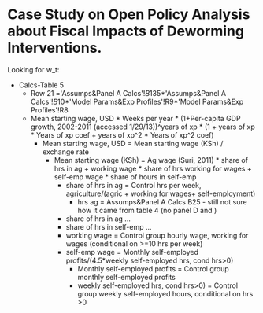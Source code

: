 # Case Study on Open Policy Analysis about Fiscal Impacts of Deworming Interventions.


Looking for w_t:
- Calcs-Table 5
  - Row 21 ='Assumps&Panel A Calcs'!$B$135*'Assumps&Panel A Calcs'!$B$10*'Model Params&Exp Profiles'!R9*'Model Params&Exp Profiles'!R8
  - Mean starting wage, USD * Weeks per year * (1+Per-capita GDP growth, 2002-2011 (accessed 1/29/13))^years of xp * (1 + years of xp * Years of xp coef + years of xp^2 * Years of xp^2 coef)
    - Mean starting wage, USD = Mean starting wage (KSh) / exchange rate
      - Mean starting wage (KSh) = Ag wage (Suri, 2011) * share of hrs in ag + working wage * share of hrs working for wages + self-emp wage * share of hours in self-emp
        - share of hrs in ag = Control hrs per week, agriculture/(agric + working for wages+ self-employment)
          - hrs ag = Assumps&Panel A Calcs B25 - still not sure how it came from table 4 (no panel D and )
        - share of hrs in ag ...
        - share of hrs in self-emp ...
        - working wage = Control group hourly wage, working for wages (conditional on >=10 hrs per week)
        - self-emp wage = Monthly self-employed profits/(4.5*weekly self-employed hrs, cond hrs>0)
          - Monthly self-employed profits = Control group monthly self-employed profits
          - weekly self-employed hrs, cond hrs>0) = Control group weekly self-employed hours, conditional on hrs >0
